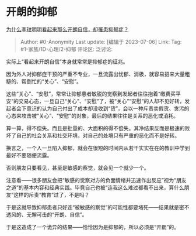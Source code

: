 # 开朗的抑郁
[为什么李玟明明看起来那么开朗自信，却罹患抑郁症？](https://www.zhihu.com/question/610557808/answer/3106293668)

> Author: #0-Anonymity
> Last update: [编辑于 2023-07-06]
> Link:
> Tag: #1-家族/1D-心理/2-抑郁
> 评论区:
> 泛讨论:

实际上“看起来开朗自信”本身就常常是抑郁症的征兆。

因为外人对抑郁症干预的严重不专业，一旦流露出忧郁、消极，就容易招来大量粗糙的、帮倒忙的“关心”、“安慰”。

这些“关心”、“安慰”，常常让抑郁患者敏锐的觉察到发起者往往抱着“缴费买平安”的交易心态，一旦自己“关心”、“安慰”了，被“关心”“安慰”的人却不见好转，发起者会下意识的认为自己付出了成本却没收到“货”，会以一种斥责卖假货、贪污的心态来攻击被“关心”、“安慰”的对象，最后的结果往往是关系的恶化或消耗。

算一算，得不偿失。而且是批量的、大面积的得不偿失。其净结果反而是极速的败坏了自己的社会关系和社交环境，对自己的处境只有严重的恶化而不是好转。

换言之，一个人一旦陷入抑郁，就会在很短的时间内从若干实实在在的教训中学到最好不要随便流露。

否则朋友只要看见，甚至是敏感的察觉，就会见一个就少一个。

注意看——很多朋友会把“敏感的觉察对方的负面情绪并迅速作出反应”视为“朋友之道”的基本内容和经典实践。毕竟自己也被“连我这么难过都看不出来，算什么朋友”这样的斥责“教育”过了，不是吗？

于是这就导致抑郁患者只好连“被敏感的察觉”的可能性都要堵死——结果就是密不透风的、无懈可击的“开朗、自信”。

于是这造成了一个诡异的结果——恰恰因为是抑郁的，所以必须是“开朗”的。
